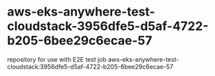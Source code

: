 # aws-eks-anywhere-test-cloudstack-3956dfe5-d5af-4722-b205-6bee29c6ecae-57
repository for use with E2E test job aws-eks-anywhere-test-cloudstack:3956dfe5-d5af-4722-b205-6bee29c6ecae-57
